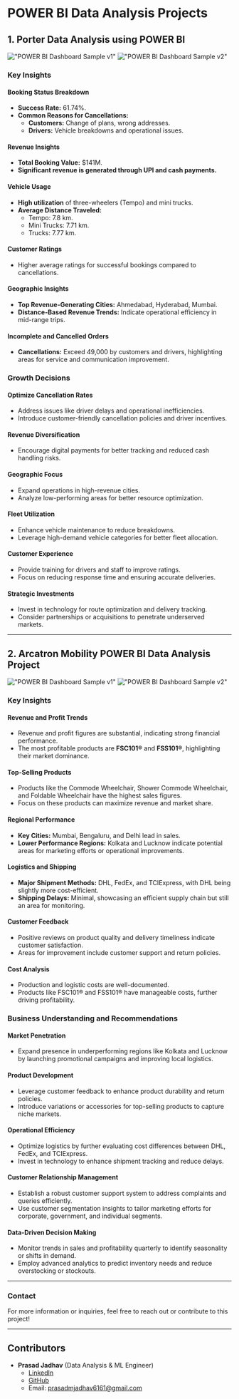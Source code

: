 # POWER BI Data Analysis Projects

## 1. Porter Data Analysis using POWER BI

!["POWER BI Dashboard Sample v1"](https://github.com/prasadmjadhav2/POWER_BI_Data_Analysis_Projects/blob/main/porter_pbi_dash_sample_v1.png)
!["POWER BI Dashboard Sample v2"](https://github.com/prasadmjadhav2/POWER_BI_Data_Analysis_Projects/blob/main/porter_pbi_dash_sample_v2.png)

### Key Insights

#### Booking Status Breakdown
- **Success Rate:** 61.74%.
- **Common Reasons for Cancellations:**
  - **Customers:** Change of plans, wrong addresses.
  - **Drivers:** Vehicle breakdowns and operational issues.

#### Revenue Insights
- **Total Booking Value:** $141M.
- **Significant revenue is generated through UPI and cash payments.**

#### Vehicle Usage
- **High utilization** of three-wheelers (Tempo) and mini trucks.
- **Average Distance Traveled:**
  - Tempo: 7.8 km.
  - Mini Trucks: 7.71 km.
  - Trucks: 7.77 km.

#### Customer Ratings
- Higher average ratings for successful bookings compared to cancellations.

#### Geographic Insights
- **Top Revenue-Generating Cities:** Ahmedabad, Hyderabad, Mumbai.
- **Distance-Based Revenue Trends:** Indicate operational efficiency in mid-range trips.

#### Incomplete and Cancelled Orders
- **Cancellations:** Exceed 49,000 by customers and drivers, highlighting areas for service and communication improvement.

### Growth Decisions

#### Optimize Cancellation Rates
- Address issues like driver delays and operational inefficiencies.
- Introduce customer-friendly cancellation policies and driver incentives.

#### Revenue Diversification
- Encourage digital payments for better tracking and reduced cash handling risks.

#### Geographic Focus
- Expand operations in high-revenue cities.
- Analyze low-performing areas for better resource optimization.

#### Fleet Utilization
- Enhance vehicle maintenance to reduce breakdowns.
- Leverage high-demand vehicle categories for better fleet allocation.

#### Customer Experience
- Provide training for drivers and staff to improve ratings.
- Focus on reducing response time and ensuring accurate deliveries.

#### Strategic Investments
- Invest in technology for route optimization and delivery tracking.
- Consider partnerships or acquisitions to penetrate underserved markets.

---

## 2. Arcatron Mobility POWER BI Data Analysis Project

!["POWER BI Dashboard Sample v1"](https://github.com/prasadmjadhav2/POWER_BI_Data_Analysis_Projects/blob/main/arcatron_pbi_dash_sample_p1.png)
!["POWER BI Dashboard Sample v2"](https://github.com/prasadmjadhav2/POWER_BI_Data_Analysis_Projects/blob/main/arcatron_pbi_dash_sample_p2.png)

### Key Insights

#### Revenue and Profit Trends
- Revenue and profit figures are substantial, indicating strong financial performance.
- The most profitable products are **FSC101®** and **FSS101®**, highlighting their market dominance.

#### Top-Selling Products
- Products like the Commode Wheelchair, Shower Commode Wheelchair, and Foldable Wheelchair have the highest sales figures.
- Focus on these products can maximize revenue and market share.

#### Regional Performance
- **Key Cities:** Mumbai, Bengaluru, and Delhi lead in sales.
- **Lower Performance Regions:** Kolkata and Lucknow indicate potential areas for marketing efforts or operational improvements.

#### Logistics and Shipping
- **Major Shipment Methods:** DHL, FedEx, and TCIExpress, with DHL being slightly more cost-efficient.
- **Shipping Delays:** Minimal, showcasing an efficient supply chain but still an area for monitoring.

#### Customer Feedback
- Positive reviews on product quality and delivery timeliness indicate customer satisfaction.
- Areas for improvement include customer support and return policies.

#### Cost Analysis
- Production and logistic costs are well-documented.
- Products like FSC101® and FSS101® have manageable costs, further driving profitability.

### Business Understanding and Recommendations

#### Market Penetration
- Expand presence in underperforming regions like Kolkata and Lucknow by launching promotional campaigns and improving local logistics.

#### Product Development
- Leverage customer feedback to enhance product durability and return policies.
- Introduce variations or accessories for top-selling products to capture niche markets.

#### Operational Efficiency
- Optimize logistics by further evaluating cost differences between DHL, FedEx, and TCIExpress.
- Invest in technology to enhance shipment tracking and reduce delays.

#### Customer Relationship Management
- Establish a robust customer support system to address complaints and queries efficiently.
- Use customer segmentation insights to tailor marketing efforts for corporate, government, and individual segments.

#### Data-Driven Decision Making
- Monitor trends in sales and profitability quarterly to identify seasonality or shifts in demand.
- Employ advanced analytics to predict inventory needs and reduce overstocking or stockouts.

---

### Contact
For more information or inquiries, feel free to reach out or contribute to this project!

---

## Contributors
- **Prasad Jadhav** (Data Analysis & ML Engineer)
  - [LinkedIn](https://linkedin.com/in/prasadmjadhav2)
  - [GitHub](https://github.com/prasadmjadhav2)
  - Email: prasadmjadhav6161@gmail.com
